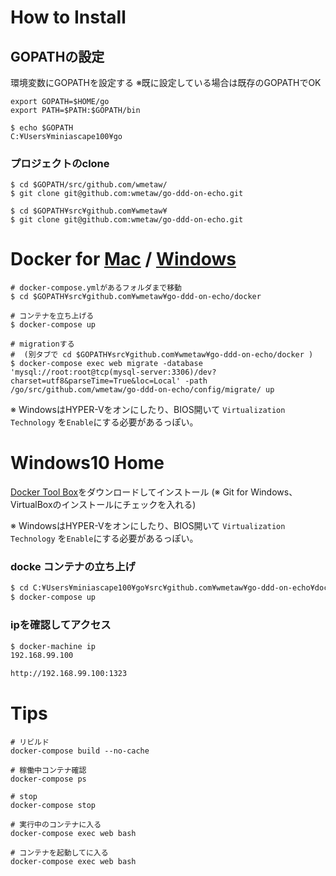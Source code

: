 # How to Install

## GOPATHの設定
環境変数にGOPATHを設定する
※既に設定している場合は既存のGOPATHでOK

```bash:Mac
export GOPATH=$HOME/go
export PATH=$PATH:$GOPATH/bin
```

```bash:windows
$ echo $GOPATH
C:¥Users¥miniascape100¥go
```

### プロジェクトのclone

```bash:Mac
$ cd $GOPATH/src/github.com/wmetaw/
$ git clone git@github.com:wmetaw/go-ddd-on-echo.git
```

```bash:WIndows
$ cd $GOPATH¥src¥github.com¥wmetaw¥
$ git clone git@github.com:wmetaw/go-ddd-on-echo.git
```

# Docker for [Mac](https://docs.docker.com/docker-for-mac/install/) / [Windows](https://docs.docker.com/docker-for-windows/install/)

```bash:　
# docker-compose.ymlがあるフォルダまで移動
$ cd $GOPATH¥src¥github.com¥wmetaw¥go-ddd-on-echo/docker

# コンテナを立ち上げる
$ docker-compose up

# migrationする
#  (別タブで cd $GOPATH¥src¥github.com¥wmetaw¥go-ddd-on-echo/docker )
$ docker-compose exec web migrate -database 'mysql://root:root@tcp(mysql-server:3306)/dev?charset=utf8&parseTime=True&loc=Local' -path /go/src/github.com/wmetaw/go-ddd-on-echo/config/migrate/ up
```

※ WindowsはHYPER-Vをオンにしたり、BIOS開いて `Virtualization Technology` を`Enable`にする必要があるっぽい。

# Windows10 Home
[Docker Tool Box](https://docs.docker.com/toolbox/toolbox_install_windows/)をダウンロードしてインストール
(※ Git for Windows、VirtualBoxのインストールにチェックを入れる)

※ WindowsはHYPER-Vをオンにしたり、BIOS開いて `Virtualization Technology` を`Enable`にする必要があるっぽい。

### docke コンテナの立ち上げ

```bash
$ cd C:¥Users¥miniascape100¥go¥src¥github.com¥wmetaw¥go-ddd-on-echo¥docker
$ docker-compose up
```

### ipを確認してアクセス

```bash
$ docker-machine ip
192.168.99.100

http://192.168.99.100:1323
```



# Tips
```bash:よく使うコマンド
# リビルド
docker-compose build --no-cache

# 稼働中コンテナ確認
docker-compose ps

# stop
docker-compose stop

# 実行中のコンテナに入る
docker-compose exec web bash

# コンテナを起動してに入る
docker-compose exec web bash
```
